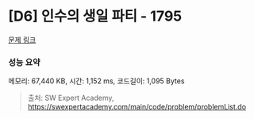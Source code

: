 # [D6] 인수의 생일 파티 - 1795 

[문제 링크](https://swexpertacademy.com/main/code/problem/problemDetail.do?contestProbId=AV4xuqCqBeUDFAUx) 

### 성능 요약

메모리: 67,440 KB, 시간: 1,152 ms, 코드길이: 1,095 Bytes



> 출처: SW Expert Academy, https://swexpertacademy.com/main/code/problem/problemList.do